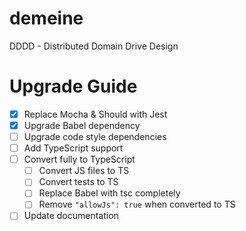 # demeine

DDDD - Distributed Domain Drive Design

# Upgrade Guide

- [x] Replace Mocha & Should with Jest
- [x] Upgrade Babel dependency
- [ ] Upgrade code style dependencies
- [ ] Add TypeScript support
- [ ] Convert fully to TypeScript
    - [ ] Convert JS files to TS
    - [ ] Convert tests to TS
    - [ ] Replace Babel with tsc completely
    - [ ] Remove `"allowJs": true` when converted to TS
- [ ] Update documentation
